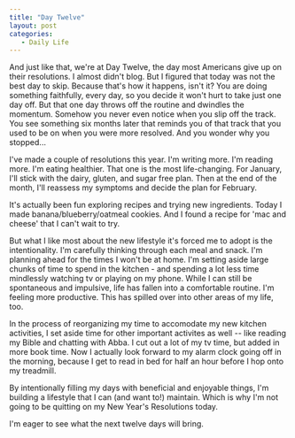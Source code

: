 ```yaml
---
title: "Day Twelve"
layout: post
categories:
   - Daily Life
---
```

And just like that, we're at Day Twelve, the day most Americans give up on their resolutions.
I almost didn't blog.
But I figured that today was not the best day to skip.
Because that's how it happens, isn't it?
You are doing something faithfully, every day, so you decide it won't hurt to take just one day off.
But that one day throws off the routine and dwindles the momentum.
Somehow you never even notice when you slip off the track.
You see something six months later that reminds you of that track that you used to be on when you were more resolved.
And you wonder why you stopped...

I've made a couple of resolutions this year.
I'm writing more.
I'm reading more.
I'm eating healthier.
That one is the most life-changing.
For January, I'll stick with the dairy, gluten, and sugar free plan.
Then at the end of the month, I'll reassess my symptoms and decide the plan for February.

It's actually been fun exploring recipes and trying new ingredients.
Today I made banana/blueberry/oatmeal cookies.
And I found a recipe for 'mac and cheese' that I can't wait to try.

But what I like most about the new lifestyle it's forced me to adopt is the intentionality.
I'm carefully thinking through each meal and snack.
I'm planning ahead for the times I won't be at home.
I'm setting aside large chunks of time to spend in the kitchen - and spending a lot less time mindlessly watching tv or playing on my phone.
While I can still be spontaneous and impulsive, life has fallen into a comfortable routine.
I'm feeling more productive.
This has spilled over into other areas of my life, too.

In the process of reorganizing my time to accomodate my new kitchen activities, I set aside time for other important activites as well -- like reading my Bible and chatting with Abba.
I cut out a lot of my tv time, but added in more book time.
Now I actually look forward to my alarm clock going off in the morning, because I get to read in bed for half an hour before I hop onto my treadmill.

By intentionally filling my days with beneficial and enjoyable things, I'm building a lifestyle that I can (and want to!) maintain.
Which is why I'm not going to be quitting on my New Year's Resolutions today.

I'm eager to see what the next twelve days will bring. 
